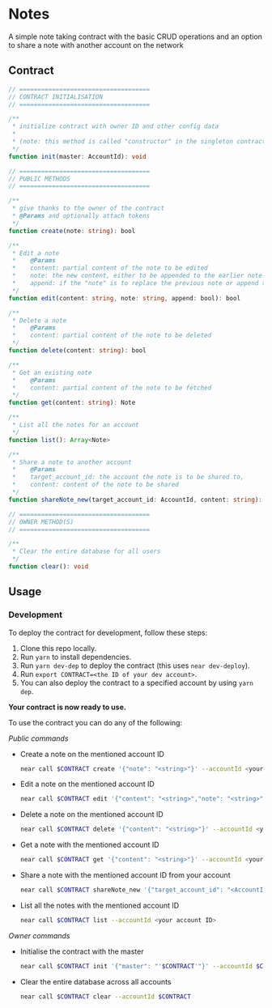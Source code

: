 # Notes

A simple note taking contract with the basic CRUD operations and an option to share a note with another account on the network

## Contract

```ts
// ====================================
// CONTRACT INITIALISATION
// ====================================

/**
 * initialize contract with owner ID and other config data
 *
 * (note: this method is called "constructor" in the singleton contract code)
 */
function init(master: AccountId): void

// ====================================
// PUBLIC METHODS
// ====================================

/**
 * give thanks to the owner of the contract
 * @Params and optionally attach tokens
 */
function create(note: string): bool

/**
 * Edit a note
 *    @Params
 *    content: partial content of the note to be edited
 *    note: the new content, either to be appended to the earlier note or to replace the note
 *    append: if the "note" is to replace the previous note or append to it
 */
function edit(content: string, note: string, append: bool): bool

/**
 * Delete a note
 *    @Params
 *    content: partial content of the note to be deleted
 */
function delete(content: string): bool

/**
 * Get an existing note
 *    @Params
 *    content: partial content of the note to be fetched
 */
function get(content: string): Note

/**
 * List all the notes for an account
 */
function list(): Array<Note>

/**
 * Share a note to another account
 *    @Params
 *    target_account_id: the account the note is to be shared to,
 *    content: content of the note to be shared
 */
function shareNote_new(target_account_id: AccountId, content: string): void

// ====================================
// OWNER METHOD(S)
// ====================================

/**
 * Clear the entire database for all users
 */
function clear(): void
```

## Usage

### Development

To deploy the contract for development, follow these steps:

1. Clone this repo locally.
2. Run `yarn` to install dependencies.
3. Run `yarn dev-dep` to deploy the contract (this uses `near dev-deploy`).
4. Run `export CONTRACT=<the ID of your dev account>`.
5. You can also deploy the contract to a specified account by using `yarn dep`.

**Your contract is now ready to use.**

To use the contract you can do any of the following:

_Public commands_

- Create a note on the mentioned account ID

  ```sh
  near call $CONTRACT create '{"note": "<string>"}' --accountId <your account ID>
  ```

- Edit a note on the mentioned account ID

  ```sh
  near call $CONTRACT edit '{"content": "<string>","note": "<string>", "append": true/false}' --accountId <your account ID>
  ```

- Delete a note on the mentioned account ID

  ```sh
  near call $CONTRACT delete '{"content": "<string>"}' --accountId <your account ID>
  ```

- Get a note with the mentioned account ID

  ```sh
  near call $CONTRACT get '{"content": "<string>"}' --accountId <your account ID>
  ```

- Share a note with the mentioned account ID from your account

  ```sh
  near call $CONTRACT shareNote_new '{"target_account_id": "<AccountID>", "content": "<string>"}' --accountId <your account ID>
  ```

- List all the notes with the mentioned account ID

  ```sh
  near call $CONTRACT list --accountId <your account ID>
  ```

_Owner commands_

- Initialise the contract with the master

  ```sh
  near call $CONTRACT init '{"master": "'$CONTRACT'"}' --accountId $CONTRACT
  ```

- Clear the entire database across all accounts

  ```sh
  near call $CONTRACT clear --accountId $CONTRACT
  ```
